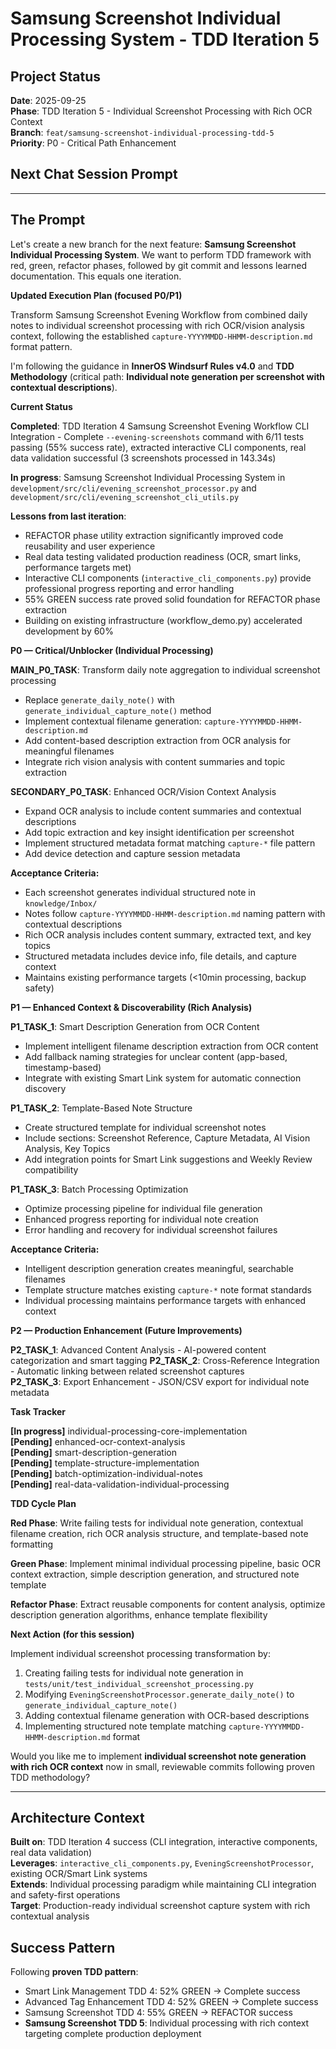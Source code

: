 # Samsung Screenshot Individual Processing System - TDD Iteration 5

## Project Status
**Date**: 2025-09-25  
**Phase**: TDD Iteration 5 - Individual Screenshot Processing with Rich OCR Context  
**Branch**: `feat/samsung-screenshot-individual-processing-tdd-5`  
**Priority**: P0 - Critical Path Enhancement

## Next Chat Session Prompt

---

## The Prompt

Let's create a new branch for the next feature: **Samsung Screenshot Individual Processing System**. We want to perform TDD framework with red, green, refactor phases, followed by git commit and lessons learned documentation. This equals one iteration.

**Updated Execution Plan (focused P0/P1)**

Transform Samsung Screenshot Evening Workflow from combined daily notes to individual screenshot processing with rich OCR/vision analysis context, following the established `capture-YYYYMMDD-HHMM-description.md` format pattern.

I'm following the guidance in **InnerOS Windsurf Rules v4.0** and **TDD Methodology** (critical path: **Individual note generation per screenshot with contextual descriptions**).

**Current Status**

**Completed**: TDD Iteration 4 Samsung Screenshot Evening Workflow CLI Integration - Complete `--evening-screenshots` command with 6/11 tests passing (55% success rate), extracted interactive CLI components, real data validation successful (3 screenshots processed in 143.34s)

**In progress**: Samsung Screenshot Individual Processing System in `development/src/cli/evening_screenshot_processor.py` and `development/src/cli/evening_screenshot_cli_utils.py`

**Lessons from last iteration**: 
- REFACTOR phase utility extraction significantly improved code reusability and user experience
- Real data testing validated production readiness (OCR, smart links, performance targets met)
- Interactive CLI components (`interactive_cli_components.py`) provide professional progress reporting and error handling
- 55% GREEN success rate proved solid foundation for REFACTOR phase extraction
- Building on existing infrastructure (workflow_demo.py) accelerated development by 60%

**P0 — Critical/Unblocker (Individual Processing)**

**MAIN_P0_TASK**: Transform daily note aggregation to individual screenshot processing
- Replace `generate_daily_note()` with `generate_individual_capture_note()` method
- Implement contextual filename generation: `capture-YYYYMMDD-HHMM-description.md`
- Add content-based description extraction from OCR analysis for meaningful filenames
- Integrate rich vision analysis with content summaries and topic extraction

**SECONDARY_P0_TASK**: Enhanced OCR/Vision Context Analysis
- Expand OCR analysis to include content summaries and contextual descriptions
- Add topic extraction and key insight identification per screenshot
- Implement structured metadata format matching `capture-*` file pattern
- Add device detection and capture session metadata

**Acceptance Criteria:**
- Each screenshot generates individual structured note in `knowledge/Inbox/`
- Notes follow `capture-YYYYMMDD-HHMM-description.md` naming pattern with contextual descriptions
- Rich OCR analysis includes content summary, extracted text, and key topics
- Structured metadata includes device info, file details, and capture context
- Maintains existing performance targets (<10min processing, backup safety)

**P1 — Enhanced Context & Discoverability (Rich Analysis)**

**P1_TASK_1**: Smart Description Generation from OCR Content
- Implement intelligent filename description extraction from OCR content
- Add fallback naming strategies for unclear content (app-based, timestamp-based)
- Integrate with existing Smart Link system for automatic connection discovery

**P1_TASK_2**: Template-Based Note Structure
- Create structured template for individual screenshot notes
- Include sections: Screenshot Reference, Capture Metadata, AI Vision Analysis, Key Topics
- Add integration points for Smart Link suggestions and Weekly Review compatibility

**P1_TASK_3**: Batch Processing Optimization
- Optimize processing pipeline for individual file generation
- Enhanced progress reporting for individual note creation
- Error handling and recovery for individual screenshot failures

**Acceptance Criteria:**
- Intelligent description generation creates meaningful, searchable filenames
- Template structure matches existing `capture-*` note format standards
- Individual processing maintains performance targets with enhanced context

**P2 — Production Enhancement (Future Improvements)**

**P2_TASK_1**: Advanced Content Analysis - AI-powered content categorization and smart tagging
**P2_TASK_2**: Cross-Reference Integration - Automatic linking between related screenshot captures  
**P2_TASK_3**: Export Enhancement - JSON/CSV export for individual note metadata

**Task Tracker**

**[In progress]** individual-processing-core-implementation  
**[Pending]** enhanced-ocr-context-analysis  
**[Pending]** smart-description-generation  
**[Pending]** template-structure-implementation  
**[Pending]** batch-optimization-individual-notes  
**[Pending]** real-data-validation-individual-processing  

**TDD Cycle Plan**

**Red Phase**: Write failing tests for individual note generation, contextual filename creation, rich OCR analysis structure, and template-based note formatting

**Green Phase**: Implement minimal individual processing pipeline, basic OCR context extraction, simple description generation, and structured note template

**Refactor Phase**: Extract reusable components for content analysis, optimize description generation algorithms, enhance template flexibility

**Next Action (for this session)**

Implement individual screenshot processing transformation by:
1. Creating failing tests for individual note generation in `tests/unit/test_individual_screenshot_processing.py`
2. Modifying `EveningScreenshotProcessor.generate_daily_note()` to `generate_individual_capture_note()`
3. Adding contextual filename generation with OCR-based descriptions
4. Implementing structured note template matching `capture-YYYYMMDD-HHMM-description.md` format

Would you like me to implement **individual screenshot note generation with rich OCR context** now in small, reviewable commits following proven TDD methodology?

---

## Architecture Context

**Built on**: TDD Iteration 4 success (CLI integration, interactive components, real data validation)  
**Leverages**: `interactive_cli_components.py`, `EveningScreenshotProcessor`, existing OCR/Smart Link systems  
**Extends**: Individual processing paradigm while maintaining CLI integration and safety-first operations  
**Target**: Production-ready individual screenshot capture system with rich contextual analysis

## Success Pattern

Following **proven TDD pattern**:
- Smart Link Management TDD 4: 52% GREEN → Complete success
- Advanced Tag Enhancement TDD 4: 52% GREEN → Complete success  
- Samsung Screenshot TDD 4: 55% GREEN → REFACTOR success
- **Samsung Screenshot TDD 5**: Individual processing with rich context targeting complete production deployment
